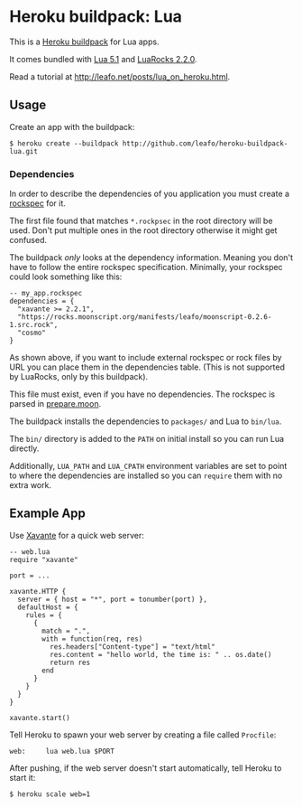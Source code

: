 # Heroku buildpack: Lua

This is a [Heroku buildpack](http://devcenter.heroku.com/articles/buildpack)
for Lua apps.

It comes bundled with [Lua 5.1][1] and [LuaRocks 2.2.0][2].

Read a tutorial at <http://leafo.net/posts/lua_on_heroku.html>.

## Usage

Create an app with the buildpack:

    $ heroku create --buildpack http://github.com/leafo/heroku-buildpack-lua.git

### Dependencies

In order to describe the dependencies of you application you must create a
[rockspec][4] for it.

The first file found that matches `*.rockpsec` in the root directory will be
used. Don't put multiple ones in the root directory otherwise it might get
confused.

The buildpack *only* looks at the dependency information. Meaning you don't
have to follow the entire rockspec specification. Minimally, your rockspec
could look something like this:

    -- my_app.rockspec
    dependencies = {
      "xavante >= 2.2.1",
      "https://rocks.moonscript.org/manifests/leafo/moonscript-0.2.6-1.src.rock",
      "cosmo"
    }

As shown above, if you want to include external rockspec or rock files by URL
you can place them in the dependencies table. (This is not supported by
LuaRocks, only by this buildpack).

This file must exist, even if you have no dependencies. The rockspec is parsed
in [prepare.moon][3].

The buildpack installs the dependencies to `packages/` and Lua to `bin/lua`.

The `bin/` directory is added to the `PATH` on initial install so you can run
Lua directly.

Additionally, `LUA_PATH` and `LUA_CPATH` environment variables are set to point
to where the dependencies are installed so you can `require` them with no extra
work.

## Example App

Use [Xavante][5] for a quick web server:

    -- web.lua
    require "xavante"

    port = ...

    xavante.HTTP {
      server = { host = "*", port = tonumber(port) },
      defaultHost = {
        rules = {
          {
            match = ".",
            with = function(req, res)
              res.headers["Content-type"] = "text/html"
              res.content = "hello world, the time is: " .. os.date()
              return res
            end
          }
        }
      }
    }

    xavante.start()

Tell Heroku to spawn your web server by creating a file called `Procfile`:

    web:     lua web.lua $PORT

After pushing, if the web server doesn't start automatically, tell Heroku to
start it:

    $ heroku scale web=1


 [1]: http://www.lua.org
 [2]: http://luarocks.org/
 [3]: https://github.com/leafo/heroku-buildpack-lua/blob/master/opt/prepare.moon
 [4]: http://luarocks.org/en/Rockspec_format
 [5]: http://keplerproject.github.com/xavante/

